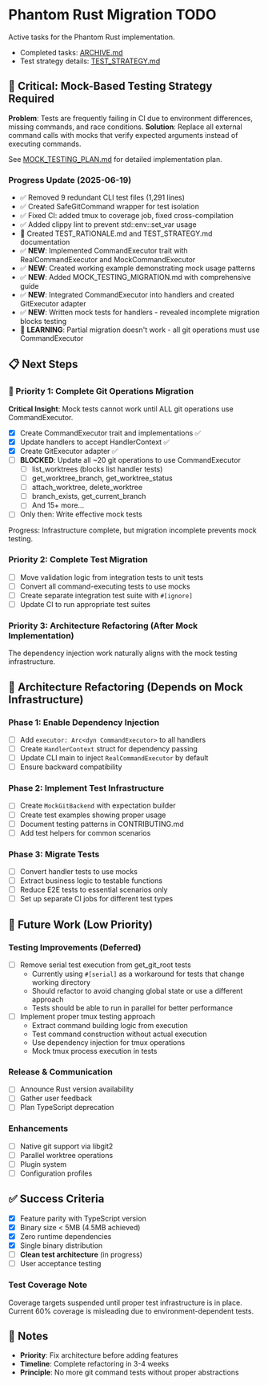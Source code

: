 # Phantom Rust Migration TODO

Active tasks for the Phantom Rust implementation.

- Completed tasks: [ARCHIVE.md](./ARCHIVE.md)
- Test strategy details: [TEST_STRATEGY.md](./TEST_STRATEGY.md)

## 🚨 Critical: Mock-Based Testing Strategy Required

**Problem**: Tests are frequently failing in CI due to environment differences,
missing commands, and race conditions. **Solution**: Replace all external command
calls with mocks that verify expected arguments instead of executing commands.

See [MOCK_TESTING_PLAN.md](./MOCK_TESTING_PLAN.md) for detailed implementation plan.

### Progress Update (2025-06-19)
- ✅ Removed 9 redundant CLI test files (1,291 lines)
- ✅ Created SafeGitCommand wrapper for test isolation
- ✅ Fixed CI: added tmux to coverage job, fixed cross-compilation
- ✅ Added clippy lint to prevent std::env::set_var usage
- 📝 Created TEST_RATIONALE.md and TEST_STRATEGY.md documentation
- ✅ **NEW**: Implemented CommandExecutor trait with RealCommandExecutor and MockCommandExecutor
- ✅ **NEW**: Created working example demonstrating mock usage patterns
- ✅ **NEW**: Added MOCK_TESTING_MIGRATION.md with comprehensive guide
- ✅ **NEW**: Integrated CommandExecutor into handlers and created GitExecutor adapter
- ✅ **NEW**: Written mock tests for handlers - revealed incomplete migration blocks testing
- 📝 **LEARNING**: Partial migration doesn't work - all git operations must use CommandExecutor

## 📋 Next Steps

### 🚨 Priority 1: Complete Git Operations Migration

**Critical Insight**: Mock tests cannot work until ALL git operations use CommandExecutor.

- [x] Create CommandExecutor trait and implementations ✅
- [x] Update handlers to accept HandlerContext ✅
- [x] Create GitExecutor adapter ✅
- [ ] **BLOCKED**: Update all ~20 git operations to use CommandExecutor
  - [ ] list_worktrees (blocks list handler tests)
  - [ ] get_worktree_branch, get_worktree_status
  - [ ] attach_worktree, delete_worktree
  - [ ] branch_exists, get_current_branch
  - [ ] And 15+ more...
- [ ] Only then: Write effective mock tests

Progress: Infrastructure complete, but migration incomplete prevents mock testing.

### Priority 2: Complete Test Migration

- [ ] Move validation logic from integration tests to unit tests
- [ ] Convert all command-executing tests to use mocks
- [ ] Create separate integration test suite with `#[ignore]`
- [ ] Update CI to run appropriate test suites

### Priority 3: Architecture Refactoring (After Mock Implementation)

The dependency injection work naturally aligns with the mock testing infrastructure.

## 🔧 Architecture Refactoring (Depends on Mock Infrastructure)

### Phase 1: Enable Dependency Injection

- [ ] Add `executor: Arc<dyn CommandExecutor>` to all handlers
- [ ] Create `HandlerContext` struct for dependency passing
- [ ] Update CLI main to inject `RealCommandExecutor` by default
- [ ] Ensure backward compatibility

### Phase 2: Implement Test Infrastructure

- [ ] Create `MockGitBackend` with expectation builder
- [ ] Create test examples showing proper usage
- [ ] Document testing patterns in CONTRIBUTING.md
- [ ] Add test helpers for common scenarios

### Phase 3: Migrate Tests

- [ ] Convert handler tests to use mocks
- [ ] Extract business logic to testable functions
- [ ] Reduce E2E tests to essential scenarios only
- [ ] Set up separate CI jobs for different test types

## 📅 Future Work (Low Priority)

### Testing Improvements (Deferred)
- [ ] Remove serial test execution from get_git_root tests
  - Currently using `#[serial]` as a workaround for tests that change working directory
  - Should refactor to avoid changing global state or use a different approach
  - Tests should be able to run in parallel for better performance
- [ ] Implement proper tmux testing approach
  - Extract command building logic from execution
  - Test command construction without actual execution
  - Use dependency injection for tmux operations
  - Mock tmux process execution in tests

### Release & Communication

- [ ] Announce Rust version availability
- [ ] Gather user feedback
- [ ] Plan TypeScript deprecation

### Enhancements

- [ ] Native git support via libgit2
- [ ] Parallel worktree operations
- [ ] Plugin system
- [ ] Configuration profiles

## ✅ Success Criteria

- [x] Feature parity with TypeScript version
- [x] Binary size < 5MB (4.5MB achieved)
- [x] Zero runtime dependencies
- [x] Single binary distribution
- [ ] **Clean test architecture** (in progress)
- [ ] User acceptance testing

### Test Coverage Note

Coverage targets suspended until proper test infrastructure is in place. Current
60% coverage is misleading due to environment-dependent tests.

## 📝 Notes

- **Priority**: Fix architecture before adding features
- **Timeline**: Complete refactoring in 3-4 weeks
- **Principle**: No more git command tests without proper abstractions
